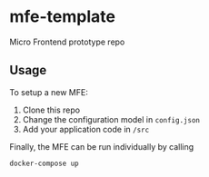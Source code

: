 # mfe-template
Micro Frontend prototype repo

## Usage
To setup a new MFE: 
1. Clone this repo
2. Change the configuration model in `config.json`
3. Add your application code in `/src`

Finally, the MFE can be run individually by calling 
```sh
docker-compose up
```